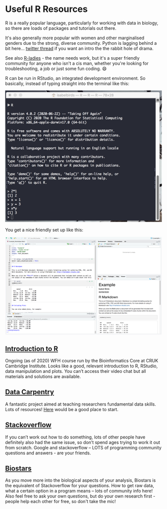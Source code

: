 # Useful R Resources

R is a really popular language, particularly for working with data in biology, so there are loads of packages and tutorials out there.

It's also generally more popular with women and other marginalised genders due to the strong, diverse community. Python is lagging behind a bit here... [twitter thread](https://twitter.com/krose621/status/1309162076611411968?s=20) if you want an intro the the rabbit hole of drama.

See also [R-ladies](https://rladies.org/) - the name needs work, but it's a super friendly community for anyone who isn't a cis man, whether you're looking for troubleshooting, a job or just some fun coding. :smile:

R can be run in RStudio, an integrated development environment. So basically, instead of typing straight into the terminal like this:

![Terminal](../assets/images/Terminal_example.png)

You get a nice friendly set up like this:

![Rstudio](../assets/images/RStudio_example.png)

## [Introduction to R](https://bioinformatics-core-shared-training.github.io/r-intro/index.html)

Ongoing (as of 2020) WFH course run by the Bioinformatics Core at CRUK Cambridge Institute. Looks like a good, relevant introduction to R, RStudio, data manipulation and plots. You can’t access their video chat but all materials and solutions are available.

## [Data Carpentry](https://datacarpentry.org/lessons/)

A fantastic project aimed at teaching researchers fundamental data skills. Lots of resources! [Here](https://datacarpentry.org/R-ecology-lesson/01-intro-to-r.html) would be a good place to start.

## [Stackoverflow](https://stackoverflow.com/)

If you can’t work out how to do something, lots of other people have definitely also had the same issue, so don’t spend ages trying to work it out from scratch. Google and stackoverflow – LOTS of programming community questions and answers - are your friends.

## [Biostars](https://www.biostars.org/)

As you move more into the biological aspects of your analysis, Biostars is the equivalent of Stackoverflow for your questions. How to get raw data, what a certain option in a program means – lots of community info here! Also feel free to ask your own questions, but do your own research first - people help each other for free, so don't take the mic!
